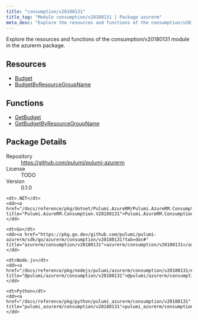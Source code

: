 ```yaml
---
title: "consumption/v20180131"
title_tag: "Module consumption/v20180131 | Package azurerm"
meta_desc: "Explore the resources and functions of the consumption/v20180131 module in the azurerm package."
---
```


<!-- WARNING: this file was generated by Pulumi Docs Generator. -->
<!-- Do not edit by hand unless you're certain you know what you are doing! -->

Explore the resources and functions of the consumption/v20180131 module in the azurerm package.

<h2 id="resources">Resources</h2>
<ul class="api">
    <li><a href="budget" title="Budget"><span class="symbol resource"></span>Budget</a></li>
    <li><a href="budgetbyresourcegroupname" title="BudgetByResourceGroupName"><span class="symbol resource"></span>BudgetByResourceGroupName</a></li>
</ul>

<h2 id="functions">Functions</h2>
<ul class="api">
    <li><a href="getbudget" title="GetBudget"><span class="symbol function"></span>GetBudget</a></li>
    <li><a href="getbudgetbyresourcegroupname" title="GetBudgetByResourceGroupName"><span class="symbol function"></span>GetBudgetByResourceGroupName</a></li>
</ul>

<h2 id="package-details">Package Details</h2>
<dl class="package-details">
	<dt>Repository</dt>
	<dd><a href="https://github.com/pulumi/pulumi-azurerm">https://github.com/pulumi/pulumi-azurerm</a></dd>
	<dt>License</dt>
	<dd>TODO</dd>
	<dt>Version</dt>
	<dd>0.1.0</dd>
</dl>



<dl class="tabular">

    <dt>.NET</dt>
    <dd><a href="/docs/reference/pkg/dotnet/Pulumi.AzureRM/Pulumi.AzureRM.Consumption.V20180131.html" title="Pulumi.AzureRM.Consumption.V20180131">Pulumi.AzureRM.Consumption.V20180131</a></dd>

    <dt>Go</dt>
    <dd><a href="https://pkg.go.dev/github.com/pulumi/pulumi-azurerm/sdk/go/azurerm/consumption/v20180131?tab=doc#" title="azurerm/consumption/v20180131">azurerm/consumption/v20180131</a></dd>

    <dt>Node.js</dt>
    <dd><a href="/docs/reference/pkg/nodejs/pulumi/azurerm/consumption/v20180131/#" title="@pulumi/azurerm/consumption/v20180131">@pulumi/azurerm/consumption/v20180131</a></dd>

    <dt>Python</dt>
    <dd><a href="/docs/reference/pkg/python/pulumi_azurerm/consumption/v20180131" title="pulumi_azurerm/consumption/v20180131">pulumi_azurerm/consumption/v20180131</a></dd>

</dl>

